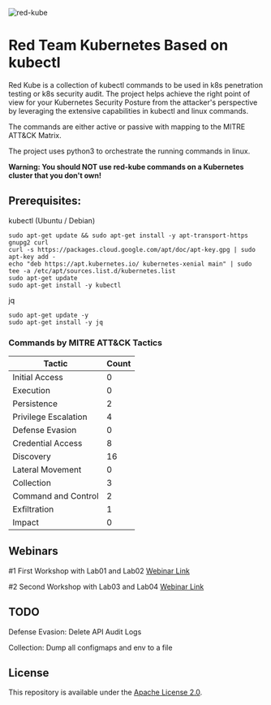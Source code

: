 ![red-kube](https://github.com/lightspin-tech/red-kube/blob/main/redcube.png)


Red Team Kubernetes Based on kubectl
==============================

Red Kube is a collection of kubectl commands to be used in k8s penetration testing or k8s security audit.
The project helps achieve the right point of view for your Kubernetes Security Posture from the attacker's perspective by leveraging the extensive capabilities in kubectl and linux commands.

The commands are either active or passive with mapping to the MITRE ATT&CK Matrix.

The project uses python3 to orchestrate the running commands in linux.

**Warning: You should NOT use red-kube commands on a Kubernetes cluster that you don't own!**

## Prerequisites:
kubectl (Ubuntu / Debian)
```
sudo apt-get update && sudo apt-get install -y apt-transport-https gnupg2 curl
curl -s https://packages.cloud.google.com/apt/doc/apt-key.gpg | sudo apt-key add -
echo "deb https://apt.kubernetes.io/ kubernetes-xenial main" | sudo tee -a /etc/apt/sources.list.d/kubernetes.list
sudo apt-get update
sudo apt-get install -y kubectl
```

jq
```
sudo apt-get update -y
sudo apt-get install -y jq
```

### Commands by MITRE ATT&CK Tactics
| Tactic | Count |
|-------|---------|
| Initial Access  | 0 |
| Execution | 0 |
| Persistence | 2 |
| Privilege Escalation | 4 |
| Defense Evasion | 0 |
| Credential Access | 8 |
| Discovery | 16 |
| Lateral Movement | 0 |
| Collection | 3 |
| Command and Control | 2 |
| Exfiltration | 1 |
| Impact | 0 |

## Webinars
#1 First Workshop with Lab01 and Lab02 [Webinar Link](https://www.lightspin.io/kubernetes-security-concepts-workshop)

#2 Second Workshop with Lab03 and Lab04 [Webinar Link](https://www.lightspin.io/webishop-specific-container-security-in-kubernetes)

## TODO

Defense Evasion: Delete API Audit Logs

Collection: Dump all configmaps and env to a file

## License
This repository is available under the [Apache License 2.0](https://github.com/lightspin-tech/red-kube/blob/main/LICENSE).
